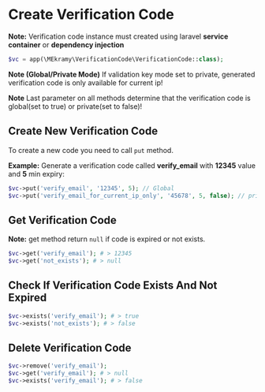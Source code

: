 # Create Verification Code

**Note:** Verification code instance must created using laravel **service container** or **dependency injection**

```php
$vc = app(\MEkramy\VerificationCode\VerificationCode::class);
```

**Note (Global/Private Mode)** If validation key mode set to private, generated verification code is only available for current ip!

**Note** Last parameter on all methods determine that the verification code is global(set to true) or private(set to false)!

## Create New Verification Code

To create a new code you need to call `put` method.

**Example:** Generate a verification code called **verify_email** with **12345** value and **5** min expiry:

```php
$vc->put('verify_email', '12345', 5); // Global
$vc->put('verify_email_for_current_ip_only', '45678', 5, false); // private
```

## Get Verification Code

**Note:** get method return `null` if code is expired or not exists.

```php
$vc->get('verify_email'); # > 12345
$vc->get('not_exists'); # > null
```

## Check If Verification Code Exists And Not Expired

```php
$vc->exists('verify_email'); # > true
$vc->exists('not_exists'); # > false
```

## Delete Verification Code

```php
$vc->remove('verify_email');
$vc->get('verify_email'); # > null
$vc->exists('verify_email'); # > false
```
